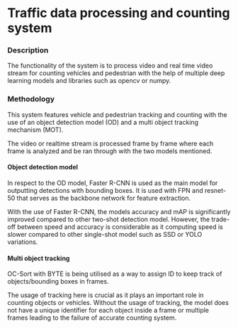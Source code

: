 # Traffic data processing and counting system

### Description 

The functionality of the system is to process video and real time video stream for counting vehicles and pedestrian with the help
of multiple deep learning models and libraries such as opencv or numpy.

### Methodology

This system features vehicle and pedestrian tracking and counting with the use of an object detection model (OD) 
and a multi object tracking mechanism (MOT).

The video or realtime stream is processed frame by frame where each frame is analyzed and be ran through with the two models mentioned.

#### Object detection model

In respect to the OD model, Faster R-CNN is used as the main model for outputting detections with bounding boxes.
It is used with FPN and resnet-50 that serves as the backbone network for feature extraction. 

With the use of Faster R-CNN, the models accuracy and mAP is significantly improved compared to other two-shot detection model.
However, the trade-off between speed and accuracy is considerable as it computing speed is slower compared to other single-shot
model such as SSD or YOLO variations.

#### Multi object tracking

OC-Sort with BYTE is being utilised as a way to assign ID to keep track of objects/bounding boxes in frames.

The usage of tracking here is crucial as it plays an important role in counting objects or vehicles. Without the usage of 
tracking, the model does not have a unique identifier for each object inside a frame or multiple frames leading to the
failure of accurate counting system.

